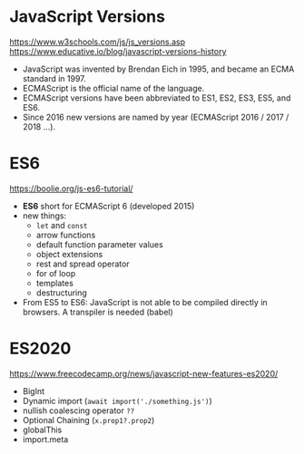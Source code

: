 # JavaScript Versions

https://www.w3schools.com/js/js_versions.asp  
https://www.educative.io/blog/javascript-versions-history

* JavaScript was invented by Brendan Eich in 1995, and became an ECMA standard in 1997.
* ECMAScript is the official name of the language.
* ECMAScript versions have been abbreviated to ES1, ES2, ES3, ES5, and ES6. 
* Since 2016 new versions are named by year (ECMAScript 2016 / 2017 / 2018 ...).

# ES6

https://boolie.org/js-es6-tutorial/
* **ES6** short for ECMAScript 6 (developed 2015)
* new things:
  * `let` and `const`
  * arrow functions
  * default function parameter values
  * object extensions
  * rest and spread operator
  * for of loop
  * templates
  * destructuring
* From ES5 to ES6: JavaScript is not able to be compiled directly in browsers. A transpiler is needed (babel)

# ES2020
https://www.freecodecamp.org/news/javascript-new-features-es2020/
* BigInt
* Dynamic import (`await import('./something.js')`)
* nullish coalescing operator `??`
* Optional Chaining (`x.prop1?.prop2`)
* globalThis
* import.meta
